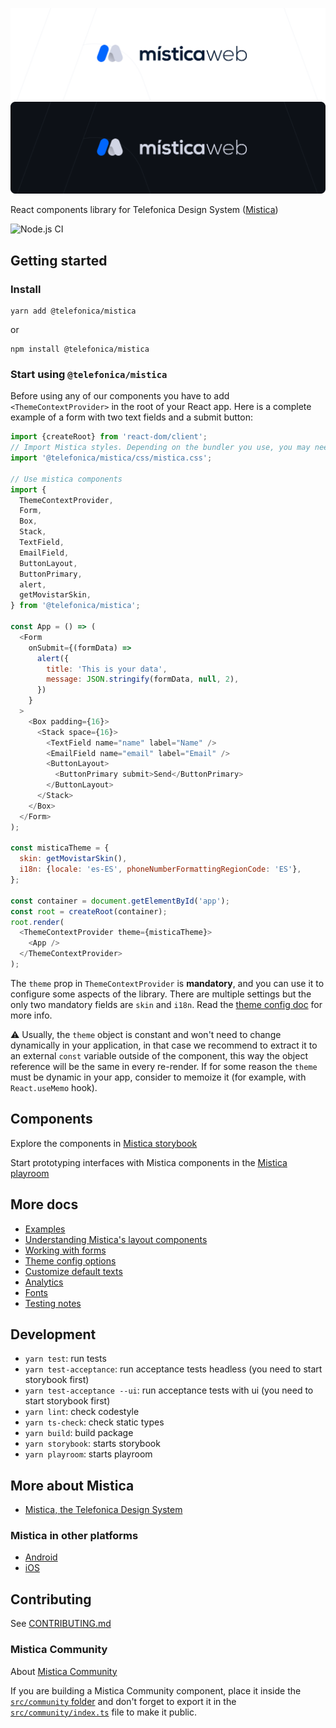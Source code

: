 ![Mistica for Web](img/mistica-web-light.svg#gh-light-mode-only)
![Mistica for Web](img/mistica-web-dark.svg#gh-dark-mode-only)

React components library for Telefonica Design System ([Mistica](https://github.com/Telefonica/mistica))

![Node.js CI](https://github.com/Telefonica/mistica-web/workflows/Node.js%20CI/badge.svg)

## Getting started

### Install

```terminal
yarn add @telefonica/mistica
```

or

```terminal
npm install @telefonica/mistica
```

### Start using `@telefonica/mistica`

Before using any of our components you have to add `<ThemeContextProvider>` in the root of your React app.
Here is a complete example of a form with two text fields and a submit button:

```javascript
import {createRoot} from 'react-dom/client';
// Import Mistica styles. Depending on the bundler you use, you may need to import it in a different way.
import '@telefonica/mistica/css/mistica.css';

// Use mistica components
import {
  ThemeContextProvider,
  Form,
  Box,
  Stack,
  TextField,
  EmailField,
  ButtonLayout,
  ButtonPrimary,
  alert,
  getMovistarSkin,
} from '@telefonica/mistica';

const App = () => (
  <Form
    onSubmit={(formData) =>
      alert({
        title: 'This is your data',
        message: JSON.stringify(formData, null, 2),
      })
    }
  >
    <Box padding={16}>
      <Stack space={16}>
        <TextField name="name" label="Name" />
        <EmailField name="email" label="Email" />
        <ButtonLayout>
          <ButtonPrimary submit>Send</ButtonPrimary>
        </ButtonLayout>
      </Stack>
    </Box>
  </Form>
);

const misticaTheme = {
  skin: getMovistarSkin(),
  i18n: {locale: 'es-ES', phoneNumberFormattingRegionCode: 'ES'},
};

const container = document.getElementById('app');
const root = createRoot(container);
root.render(
  <ThemeContextProvider theme={misticaTheme}>
    <App />
  </ThemeContextProvider>
);
```

The `theme` prop in `ThemeContextProvider` is **mandatory**, and you can use it to configure some aspects of
the library. There are multiple settings but the only two mandatory fields are `skin` and `i18n`. Read the
[theme config doc](https://github.com/Telefonica/mistica-web/blob/master/doc/theme-config.md) for more info.

:warning: Usually, the `theme` object is constant and won't need to change dynamically in your application, in
that case we recommend to extract it to an external `const` variable outside of the component, this way the
object reference will be the same in every re-render. If for some reason the `theme` must be dynamic in your
app, consider to memoize it (for example, with `React.useMemo` hook).

## Components

Explore the components in [Mistica storybook](https://mistica-web.vercel.app)

Start prototyping interfaces with Mistica components in the
[Mistica playroom](https://mistica-web.vercel.app/playroom)

## More docs

- [Examples](https://github.com/Telefonica/mistica-web/tree/master/examples)
- [Understanding Mistica's layout components](https://github.com/Telefonica/mistica-web/blob/master/doc/layout.md)
- [Working with forms](https://github.com/Telefonica/mistica-web/blob/master/doc/forms.md)
- [Theme config options](https://github.com/Telefonica/mistica-web/blob/master/doc/theme-config.md)
- [Customize default texts](https://github.com/Telefonica/mistica-web/blob/master/doc/texts.md)
- [Analytics](https://github.com/Telefonica/mistica-web/blob/master/doc/analytics.md)
- [Fonts](https://github.com/Telefonica/mistica-web/blob/master/doc/fonts.md)
- [Testing notes](https://github.com/Telefonica/mistica-web/blob/master/doc/testing.md)

## Development

- `yarn test`: run tests
- `yarn test-acceptance`: run acceptance tests headless (you need to start storybook first)
- `yarn test-acceptance --ui`: run acceptance tests with ui (you need to start storybook first)
- `yarn lint`: check codestyle
- `yarn ts-check`: check static types
- `yarn build`: build package
- `yarn storybook`: starts storybook
- `yarn playroom`: starts playroom

## More about Mistica

- [Mistica, the Telefonica Design System](https://github.com/Telefonica/mistica)

### Mistica in other platforms

- [Android](https://github.com/Telefonica/mistica-android)
- [iOS](https://github.com/Telefonica/mistica-ios)

## Contributing

See [CONTRIBUTING.md](https://github.com/Telefonica/mistica-web/blob/master/CONTRIBUTING.md)

### Mistica Community

About [Mistica Community](https://mistica-web.vercel.app/?path=/story/community-welcome--default)

If you are building a Mistica Community component, place it inside the
[`src/community` folder](src/community/) and don't forget to export it in the
[`src/community/index.ts`](src/community/index.tsx) file to make it public.
